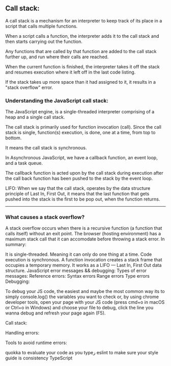 ## Call stack:

A call stack is a mechanism for an interpreter to keep track of its place in a script that calls multiple functions.

When a script calls a function, the interpreter adds it to the call stack and then starts carrying out the function.

Any functions that are called by that function are added to the call stack further up, and run where their calls are reached.

When the current function is finished, the interpreter takes it off the stack and resumes execution where it left off in the last code listing.

If the stack takes up more space than it had assigned to it, it results in a "stack overflow" error.

### Understanding the JavaScript call stack:

The JavaScript engine, is a single-threaded interpreter comprising of a heap and a single call stack.

The call stack is primarily used for function invocation (call). Since the call stack is single, function(s) execution, is done, one at a time, from top to bottom.

It means the call stack is synchronous.

In Asynchronous JavaScript, we have a callback function, an event loop, and a task queue.

The callback function is acted upon by the call stack during execution after the call back function has been pushed to the stack by the event loop.

LIFO: When we say that the call stack, operates by the data structure principle of Last In, First Out, it means that the last function that gets pushed into the stack is the first to be pop out, when the function returns.

---------------

### What causes a stack overflow?

A stack overflow occurs when there is a recursive function (a function that calls itself) without an exit point.
The browser (hosting environment) has a maximum stack call that it can accomodate before throwing a stack error.
In summary:

It is single-threaded. Meaning it can only do one thing at a time.
Code execution is synchronous.
A function invocation creates a stack frame that occupies a temporary memory.
It works as a LIFO — Last In, First Out data structure.
JavaScript error messages && debugging:
Types of error messages:
Reference errors:
Syntax errors
Range errors
Type errors
Debugging:

To debug your JS code, the easiest and maybe the most common way its to simply console.log() the variables you want to check or, by using chrome developer tools, open your page with your JS code (press cmd+o in macOS or Ctrl+o in Windows) and choose your file to debug, click the line you wanna debug and refresh your page again (F5).

Call stack:

Handling errors:

Tools to avoid runtime errors:

quokka to evaluate your code as you typeز
eslint to make sure your style guide is consistency
TypeScript
